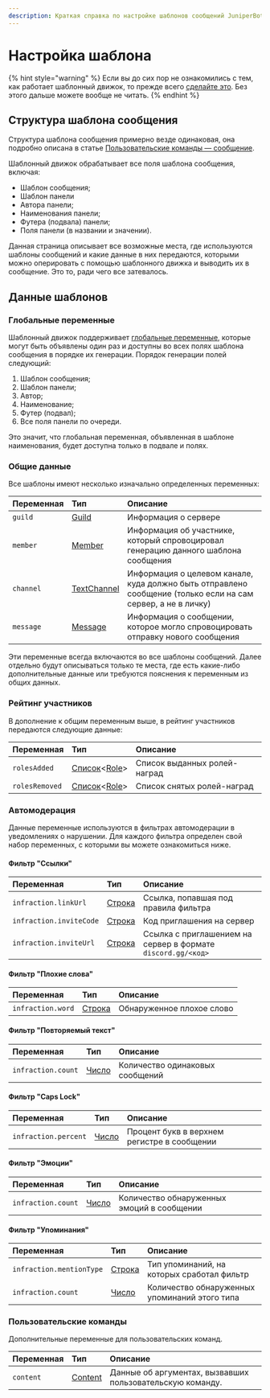 ```yaml
---
description: Краткая справка по настройке шаблонов сообщений JuniperBot
---
```


# Настройка шаблона

{% hint style="warning" %}
Если вы до сих пор не ознакомились с тем, как работает шаблонный движок, то прежде всего [сделайте это](./). Без этого дальше можете вообще не читать.
{% endhint %}

## Структура шаблона сообщения

Структура шаблона сообщения примерно везде одинаковая, она подробно описана в статье [Пользовательские команды — сообщение](../../cmd/custom/message.md#povedenie-i-nastroiki).

Шаблонный движок обрабатывает все поля шаблона сообщения, включая:

* Шаблон сообщения;
* Шаблон панели
* Автора панели;
* Наименования панели;
* Футера \(подвала\) панели;
* Поля панели \(в названии и значении\).

Данная страница описывает все возможные места, где используются шаблоны сообщений и какие данные в них передаются, которыми можно оперировать с помощью шаблонного движка и выводить их в сообщение. Это то, ради чего все затевалось.

## Данные шаблонов

### Глобальные переменные

Шаблонный движок поддерживает [глобальные переменные](tags.md#global), которые могут быть объявлены один раз и доступны во всех полях шаблона сообщения в порядке их генерации. Порядок генерации полей следующий:

1. Шаблон сообщения;
2. Шаблон панели;
3. Автор;
4. Наименование;
5. Футер \(подвал\);
6. Все поля панели по очереди.

Это значит, что глобальная переменная, объявленная в шаблоне наименования, будет доступна только в подвале и полях.

### Общие данные

Все шаблоны имеют несколько изначально определенных переменных:

| Переменная | Тип | Описание |
| :--- | :--- | :--- |
| `guild` | [Guild](types.md#guild) | Информация о сервере |
| `member` | [Member](types.md#member) | Информация об участнике, который спровоцировал генерацию данного шаблона сообщения |
| `channel` | [TextChannel](types.md#textchannel) | Информация о целевом канале, куда должно быть отправлено сообщение \(только если на сам сервер, а не в личку\) |
| `message` | [Message](types.md#message) | Информация о сообщении, которое могло спровоцировать отправку нового сообщения |

Эти переменные всегда включаются во все шаблоны сообщений. Далее отдельно будут описываться только те места, где есть какие-либо дополнительные данные или требуются пояснения к переменным из общих данных.

### Рейтинг участников <a id="ranking"></a>

В дополнение к общим переменным выше, в рейтинг участников передаются следующие данные:

| Переменная | Тип | Описание |
| :--- | :--- | :--- |
| `rolesAdded` | [Список](syntax/expressions.md#spiski)&lt;[Role](types.md#role)&gt; | Список выданных ролей-наград |
| `rolesRemoved` | [Список](syntax/expressions.md#spiski)&lt;[Role](types.md#role)&gt; | Список снятых ролей-наград |

### Автомодерация <a id="automod"></a>

Данные переменные используются в фильтрах автомодерации в уведомлениях о нарушении. Для каждого фильтра определен свой набор переменных, с которыми вы можете ознакомиться ниже.

#### Фильтр "Ссылки"

| Переменная | Тип | Описание |
| :--- | :--- | :--- |
| `infraction.linkUrl` | ​[Строка](syntax/expressions.md#primitivy) | Ссылка, попавшая под правила фильтра |
| `infraction.inviteCode` | ​[Строка](syntax/expressions.md#primitivy) | Код приглашения на сервер |
| `infraction.inviteUrl` | ​[Строка](syntax/expressions.md#primitivy) | Ссылка с приглашением на сервер в формате `discord.gg/<код>` |

#### Фильтр "Плохие слова"

| Переменная | Тип | Описание |
| :--- | :--- | :--- |
| `infraction.word` | ​[Строка](syntax/expressions.md#primitivy) | Обнаруженное плохое слово |

#### Фильтр "Повторяемый текст"

| Переменная | Тип | Описание |
| :--- | :--- | :--- |
| `infraction.count` | ​[Число](syntax/expressions.md#primitivy) | Количество одинаковых сообщений |

#### Фильтр "Caps Lock"

| Переменная | Тип | Описание |
| :--- | :--- | :--- |
| `infraction.percent` | ​[Число](syntax/expressions.md#primitivy) | Процент букв в верхнем регистре в сообщении |

#### Фильтр "Эмоции"

| Переменная | Тип | Описание |
| :--- | :--- | :--- |
| `infraction.count` | ​[Число](syntax/expressions.md#primitivy) | Количество обнаруженных эмоций в сообщении |

#### Фильтр "Упоминания"

| Переменная | Тип | Описание |
| :--- | :--- | :--- |
| `infraction.mentionType` | ​[Строка](syntax/expressions.md#primitivy) | Тип упоминаний, на которых сработал фильтр |
| `infraction.count` | ​[Число](syntax/expressions.md#primitivy) | Количество обнаруженных упоминаний этого типа |

### Пользовательские команды

Дополнительные переменные для пользовательских команд.

| Переменная | Тип | Описание |
| :--- | :--- | :--- |
| `content` | [Content](types.md#content) | Данные об аргументах, вызвавших пользовательскую команду. |

